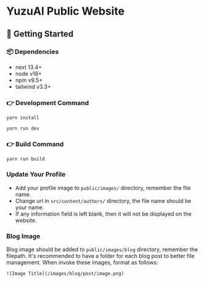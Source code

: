 # YuzuAI Public Website

## 🚀 Getting Started 

### 📦 Dependencies

- next 13.4+
- node v18+
- npm v9.5+
- tailwind v3.3+

### 👉 Development Command

```
yarn install
```

```
yarn run dev
```

### 👉 Build Command

```
yarn run build
```

### Update Your Profile

- Add your profile image to `public/images/` directory, remember the file name.
- Change url in `src/content/authors/` directory, the file name should be your name.
- If any information field is left blank, then it will not be displayed on the website.

### Blog Image

Blog image should be added to `public/images/blog` directory, remember the filepath. It's recommended to have a folder for each blog post to better file management. When invoke these images, format as follows:
```
![Image Title](/images/blog/post/image.png)
```